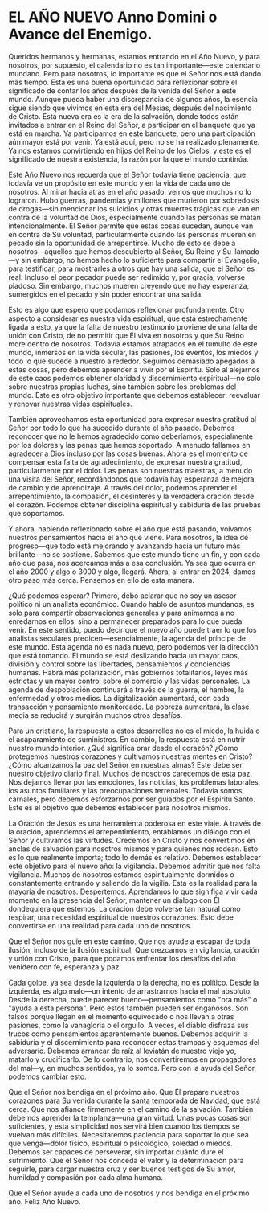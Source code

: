 # EL AÑO NUEVO Anno Domini o Avance del Enemigo.

Queridos hermanos y hermanas, estamos entrando en el Año Nuevo, y para nosotros, por supuesto, el calendario no es tan importante—este calendario mundano. Pero para nosotros, lo importante es que el Señor nos está dando más tiempo. Esta es una buena oportunidad para reflexionar sobre el significado de contar los años después de la venida del Señor a este mundo. Aunque pueda haber una discrepancia de algunos años, la esencia sigue siendo que vivimos en esta era del Mesías, después del nacimiento de Cristo. Esta nueva era es la era de la salvación, donde todos están invitados a entrar en el Reino del Señor, a participar en el banquete que ya está en marcha. Ya participamos en este banquete, pero una participación aún mayor está por venir. Ya está aquí, pero no se ha realizado plenamente. Ya nos estamos convirtiendo en hijos del Reino de los Cielos, y este es el significado de nuestra existencia, la razón por la que el mundo continúa.

Este Año Nuevo nos recuerda que el Señor todavía tiene paciencia, que todavía ve un propósito en este mundo y en la vida de cada uno de nosotros. Al mirar hacia atrás en el año pasado, vemos que muchos no lo lograron. Hubo guerras, pandemias y millones que murieron por sobredosis de drogas—sin mencionar los suicidios y otras muertes trágicas que van en contra de la voluntad de Dios, especialmente cuando las personas se matan intencionalmente. El Señor permite que estas cosas sucedan, aunque van en contra de Su voluntad, particularmente cuando las personas mueren en pecado sin la oportunidad de arrepentirse. Mucho de esto se debe a nosotros—aquellos que hemos descubierto al Señor, Su Reino y Su llamado—y sin embargo, no hemos hecho lo suficiente para compartir el Evangelio, para testificar, para mostrarles a otros que hay una salida, que el Señor es real. Incluso el peor pecador puede ser redimido y, por gracia, volverse piadoso. Sin embargo, muchos mueren creyendo que no hay esperanza, sumergidos en el pecado y sin poder encontrar una salida.

Esto es algo que espero que podamos reflexionar profundamente. Otro aspecto a considerar es nuestra vida espiritual, que está estrechamente ligada a esto, ya que la falta de nuestro testimonio proviene de una falta de unión con Cristo, de no permitir que Él viva en nosotros y que Su Reino more dentro de nosotros. Todavía estamos atrapados en el tumulto de este mundo, inmersos en la vida secular, las pasiones, los eventos, los miedos y todo lo que sucede a nuestro alrededor. Seguimos demasiado apegados a estas cosas, pero debemos aprender a vivir por el Espíritu. Solo al alejarnos de este caos podemos obtener claridad y discernimiento espiritual—no solo sobre nuestras propias luchas, sino también sobre los problemas del mundo. Este es otro objetivo importante que debemos establecer: reevaluar y renovar nuestras vidas espirituales.

También aprovechamos esta oportunidad para expresar nuestra gratitud al Señor por todo lo que ha sucedido durante el año pasado. Debemos reconocer que no le hemos agradecido como deberíamos, especialmente por los dolores y las penas que hemos soportado. A menudo fallamos en agradecer a Dios incluso por las cosas buenas. Ahora es el momento de compensar esta falta de agradecimiento, de expresar nuestra gratitud, particularmente por el dolor. Las penas son nuestras maestras, a menudo una visita del Señor, recordándonos que todavía hay esperanza de mejora, de cambio y de aprendizaje. A través del dolor, podemos aprender el arrepentimiento, la compasión, el desinterés y la verdadera oración desde el corazón. Podemos obtener disciplina espiritual y sabiduría de las pruebas que soportamos.

Y ahora, habiendo reflexionado sobre el año que está pasando, volvamos nuestros pensamientos hacia el año que viene. Para nosotros, la idea de progreso—que todo está mejorando y avanzando hacia un futuro más brillante—no se sostiene. Sabemos que este mundo tiene un fin, y con cada año que pasa, nos acercamos más a esa conclusión. Ya sea que ocurra en el año 2000 y algo o 3000 y algo, llegará. Ahora, al entrar en 2024, damos otro paso más cerca. Pensemos en ello de esta manera.

¿Qué podemos esperar? Primero, debo aclarar que no soy un asesor político ni un analista económico. Cuando hablo de asuntos mundanos, es solo para compartir observaciones generales y para animarnos a no enredarnos en ellos, sino a permanecer preparados para lo que pueda venir. En este sentido, puedo decir que el nuevo año puede traer lo que los analistas seculares predicen—esencialmente, la agenda del príncipe de este mundo. Esta agenda no es nada nuevo, pero podemos ver la dirección que está tomando. El mundo se está deslizando hacia un mayor caos, división y control sobre las libertades, pensamientos y conciencias humanas. Habrá más polarización, más gobiernos totalitarios, leyes más estrictas y un mayor control sobre el comercio y las vidas personales. La agenda de despoblación continuará a través de la guerra, el hambre, la enfermedad y otros medios. La digitalización aumentará, con cada transacción y pensamiento monitoreado. La pobreza aumentará, la clase media se reducirá y surgirán muchos otros desafíos.

Para un cristiano, la respuesta a estos desarrollos no es el miedo, la huida o el acaparamiento de suministros. En cambio, la respuesta está en nutrir nuestro mundo interior. ¿Qué significa orar desde el corazón? ¿Cómo protegemos nuestros corazones y cultivamos nuestras mentes en Cristo? ¿Cómo alcanzamos la paz del Señor en nuestras almas? Este debe ser nuestro objetivo diario final. Muchos de nosotros carecemos de esta paz. Nos dejamos llevar por las emociones, las noticias, los problemas laborales, los asuntos familiares y las preocupaciones terrenales. Todavía somos carnales, pero debemos esforzarnos por ser guiados por el Espíritu Santo. Este es el objetivo que debemos establecer para nosotros mismos.

La Oración de Jesús es una herramienta poderosa en este viaje. A través de la oración, aprendemos el arrepentimiento, entablamos un diálogo con el Señor y cultivamos las virtudes. Crecemos en Cristo y nos convertimos en anclas de salvación para nosotros mismos y para quienes nos rodean. Esto es lo que realmente importa; todo lo demás es relativo. Debemos establecer este objetivo para el nuevo año: la vigilancia. Debemos admitir que nos falta vigilancia. Muchos de nosotros estamos espiritualmente dormidos o constantemente entrando y saliendo de la vigilia. Esta es la realidad para la mayoría de nosotros. Despertemos. Aprendamos lo que significa vivir cada momento en la presencia del Señor, mantener un diálogo con Él dondequiera que estemos. La oración debe volverse tan natural como respirar, una necesidad espiritual de nuestros corazones. Esto debe convertirse en una realidad para cada uno de nosotros.

Que el Señor nos guíe en este camino. Que nos ayude a escapar de toda ilusión, incluso de la ilusión espiritual. Que crezcamos en vigilancia, oración y unión con Cristo, para que podamos enfrentar los desafíos del año venidero con fe, esperanza y paz.

Cada golpe, ya sea desde la izquierda o la derecha, no es político. Desde la izquierda, es algo malo—un intento de arrastrarnos hacia el mal absoluto. Desde la derecha, puede parecer bueno—pensamientos como "ora más" o "ayuda a esta persona". Pero estos también pueden ser engañosos. Son falsos porque llegan en el momento equivocado o nos llevan a otras pasiones, como la vanagloria o el orgullo. A veces, el diablo disfraza sus trucos como pensamientos aparentemente buenos. Debemos adquirir la sabiduría y el discernimiento para reconocer estas trampas y esquemas del adversario. Debemos arrancar de raíz al leviatán de nuestro viejo yo, matarlo y crucificarlo. De lo contrario, nos convertiremos en propagadores del mal—y, en muchos sentidos, ya lo somos. Pero con la ayuda del Señor, podemos cambiar esto.

Que el Señor nos bendiga en el próximo año. Que Él prepare nuestros corazones para Su venida durante la santa temporada de Navidad, que está cerca. Que nos afiance firmemente en el camino de la salvación. También debemos aprender la templanza—una gran virtud. Unas pocas cosas son suficientes, y esta simplicidad nos servirá bien cuando los tiempos se vuelvan más difíciles. Necesitaremos paciencia para soportar lo que sea que venga—dolor físico, espiritual o psicológico, soledad o miedos. Debemos ser capaces de perseverar, sin importar cuánto dure el sufrimiento. Que el Señor nos conceda el valor y la determinación para seguirle, para cargar nuestra cruz y ser buenos testigos de Su amor, humildad y compasión por cada alma humana.

Que el Señor ayude a cada uno de nosotros y nos bendiga en el próximo año. Feliz Año Nuevo.

